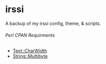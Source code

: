 # irssi
A backup of my irssi config, theme, & scripts. 

###### Perl CPAN Requirments
- [Text::CharWidth](http://search.cpan.org/dist/Text-CharWidth/CharWidth.pm)
- [String::Multibyte](http://search.cpan.org/dist/String-Multibyte/Multibyte.pm)
